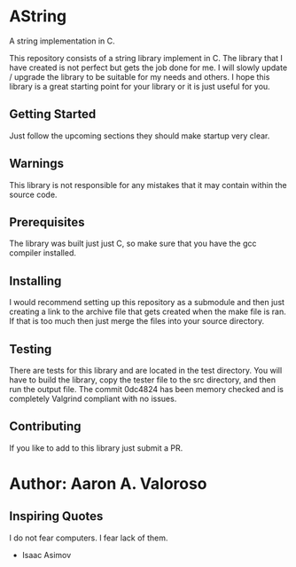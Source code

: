 # AString

A string implementation in C.

This repository consists of a string library implement in C. The library that I have 
created is not perfect but gets the job done for me. I will slowly update / upgrade
the library to be suitable for my needs and others. I hope this library is a great
starting point for your library or it is just useful for you. 

## Getting Started

Just follow the upcoming sections they should make startup very clear.

## Warnings

This library is not responsible for any mistakes that it may contain within the source code. 

## Prerequisites

The library was built just just C, so make sure that you have the gcc compiler installed.

## Installing

I would recommend setting up this repository as a submodule and then just creating a link to
the archive file that gets created when the make file is ran. If that is too much then just
merge the files into your source directory. 

## Testing

There are tests for this library and are located in the test directory. You will have to build the library, copy the tester file to the src directory, and then run the output file. The commit 0dc4824 has been memory checked and is completely Valgrind compliant with no issues. 
 
 ## Contributing

If you like to add to this library just submit a PR. 

# Author: Aaron A. Valoroso


## Inspiring Quotes
I do not fear computers. I fear lack of them.

 - Isaac Asimov
